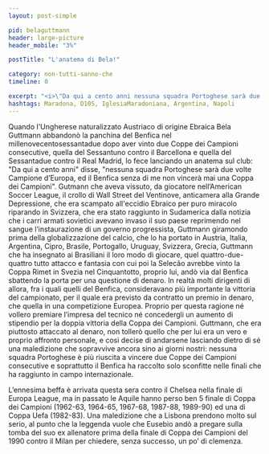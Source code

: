 ```yaml
---
layout: post-simple

pid: belaguttmann
header: large-picture
header_mobile: "3%"

postTitle: "L'anatema di Bela!"

category: non-tutti-sanno-che
timeline: 0

excerpt: "<i>\"Da qui a cento anni nessuna squadra Portoghese sarà due volte Campione d’Europa, ed il Benfica senza di me non vincerà mai una Coppa dei Campioni</i>\""
hashtags: Maradona, D10S, IglesiaMaradoniana, Argentina, Napoli
---
```

Quando l'Ungherese naturalizzato Austriaco di origine Ebraica Bela Guttmann abbandonò la panchina del Benfica nel millenovecentosessantadue dopo aver vinto due Coppe dei Campioni consecutive, quella del Sessantuno contro il Barcellona e quella del Sessantadue contro il Real Madrid, lo fece lanciando un anatema sul club: "Da qui a cento anni" disse, "nessuna squadra Portoghese sarà due volte Campione d’Europa, ed il Benfica senza di me non vincerà mai una Coppa dei Campioni".
Gutmann che aveva vissuto, da giocatore nell’American Soccer League, il crollo di Wall Street del Ventinove, anticamera alla Grande Depressione, che era scampato all'eccidio Ebraico per puro miracolo riparando in Svizzera, che era stato raggiunto in Sudamerica dalla notizia che i carri armati sovietici avevano invaso il suo paese reprimendo nel sangue l’instaurazione di un governo progressista, Guttmann giramondo prima della globalizzazione del calcio, che lo ha portato in Austria, Italia, Argentina, Cipro, Brasile, Portogallo, Uruguay, Svizzera, Grecia, Guttmann che ha insegnato ai Brasiliani il loro modo di giocare, quel quattro-due-quattro tutto attacco e fantasia con cui poi la Selecão avrebbe vinto la Coppa Rimet in Svezia nel Cinquantotto, proprio lui, andò via dal Benfica sbattendo la porta per una questione di denaro.
In realtà molti dirigenti di allora, fra i quali quelli del Benfica, consideravano più importante la vittoria del campionato, per il quale era previsto da contratto un premio in denaro, che quella in una competizione Europea. Proprio per questa ragione né vollero premiare l’impresa del tecnico né concedergli un aumento di stipendio per la doppia vittoria della Coppa dei Campioni.
Guttmann, che era piuttosto attaccato al denaro, non tollerò quello che per lui era un vero e proprio affronto personale, e così decise di andarsene lasciando dietro di sé una maledizione che sopravvive ancora sino ai giorni nostri: nessuna squadra Portoghese è più riuscita a vincere due Coppe dei Campioni consecutive e soprattutto il Benfica ha raccolto solo sconfitte nelle finali che ha raggiunto in campo internazionale.

L’ennesima beffa è arrivata questa sera contro il Chelsea nella finale di Europa League, ma in passato le Aquile hanno perso ben 5 finale di Coppa dei Campioni (1962-63, 1964-65, 1967-68, 1987-88, 1989-90) ed una di Coppa Uefa (1982-83). Una maledizione che a Lisbona prendono molto sul serio, al punto che la leggenda vuole che Eusebio andò a pregare sulla tomba del suo ex allenatore prima della finale di Coppa dei Campioni del 1990 contro il Milan per chiedere, senza successo, un po’ di clemenza.
